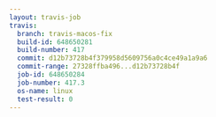 ```yaml
---
layout: travis-job
travis:
  branch: travis-macos-fix
  build-id: 648650281
  build-number: 417
  commit: d12b73728b4f379958d5609756a0c4ce49a1a9a6
  commit-range: 27328ffba496...d12b73728b4f
  job-id: 648650284
  job-number: 417.3
  os-name: linux
  test-result: 0
---
```

